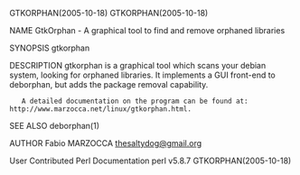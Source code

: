 GTKORPHAN(2005-10-18)                                                                                                                                                            GTKORPHAN(2005-10-18)

NAME
       GtkOrphan - A graphical tool to find and remove orphaned libraries

SYNOPSIS
       gtkorphan

DESCRIPTION
       gtkorphan is a graphical tool which scans your debian system, looking for orphaned libraries. It implements a GUI front-end to deborphan, but adds the package removal capability.

       A detailed documentation on the program can be found at: http://www.marzocca.net/linux/gtkorphan.html.

SEE ALSO
       deborphan(1)

AUTHOR
       Fabio MARZOCCA <thesaltydog@gmail.org>

User Contributed Perl Documentation                                                           perl v5.8.7                                                                        GTKORPHAN(2005-10-18)
